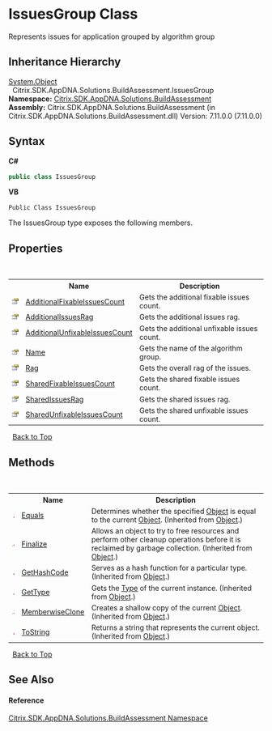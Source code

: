 # IssuesGroup Class
 

Represents issues for application grouped by algorithm group


## Inheritance Hierarchy
<a href="http://msdn2.microsoft.com/en-us/library/e5kfa45b" target="_blank">System.Object</a><br />&nbsp;&nbsp;Citrix.SDK.AppDNA.Solutions.BuildAssessment.IssuesGroup<br />
**Namespace:**&nbsp;[Citrix.SDK.AppDNA.Solutions.BuildAssessment](853bdb50-ea5c-dc0d-0be0-7254b6c38034.md)<br />**Assembly:**&nbsp;Citrix.SDK.AppDNA.Solutions.BuildAssessment (in Citrix.SDK.AppDNA.Solutions.BuildAssessment.dll) Version: 7.11.0.0 (7.11.0.0)

## Syntax

**C#**
```csharp
public class IssuesGroup
```

**VB**
```vbnet
Public Class IssuesGroup
```

The IssuesGroup type exposes the following members.


## Properties
&nbsp;<table><tr><th></th><th>Name</th><th>Description</th></tr><tr><td>![Public property](media/pubproperty.gif "Public property")</td><td><a href="e04c391e-bbbc-5f47-0586-5181071fd402">AdditionalFixableIssuesCount</a></td><td>
Gets the additional fixable issues count.</td></tr><tr><td>![Public property](media/pubproperty.gif "Public property")</td><td><a href="dabed5fb-e344-bc36-b4b4-ea93bfc3b8d0">AdditionalIssuesRag</a></td><td>
Gets the additional issues rag.</td></tr><tr><td>![Public property](media/pubproperty.gif "Public property")</td><td><a href="38a68772-ec35-0f2e-f4cf-8e95f35c7ca1">AdditionalUnfixableIssuesCount</a></td><td>
Gets the additional unfixable issues count.</td></tr><tr><td>![Public property](media/pubproperty.gif "Public property")</td><td><a href="305fdc9c-264e-5bd4-79e3-e6135f82ad34">Name</a></td><td>
Gets the name of the algorithm group.</td></tr><tr><td>![Public property](media/pubproperty.gif "Public property")</td><td><a href="42e12eb6-e898-a4f0-c220-3011fb23c558">Rag</a></td><td>
Gets the overall rag of the issues.</td></tr><tr><td>![Public property](media/pubproperty.gif "Public property")</td><td><a href="0bb87f5f-c07b-e151-69db-03e50ff001f3">SharedFixableIssuesCount</a></td><td>
Gets the shared fixable issues count.</td></tr><tr><td>![Public property](media/pubproperty.gif "Public property")</td><td><a href="d3e50168-bc7a-dc2d-24f0-df17324b3816">SharedIssuesRag</a></td><td>
Gets the shared issues rag.</td></tr><tr><td>![Public property](media/pubproperty.gif "Public property")</td><td><a href="35be13e1-4717-41bb-ec6f-6dce4e41a128">SharedUnfixableIssuesCount</a></td><td>
Gets the shared unfixable issues count.</td></tr></table>&nbsp;
<a href="#issuesgroup-class">Back to Top</a>

## Methods
&nbsp;<table><tr><th></th><th>Name</th><th>Description</th></tr><tr><td>![Public method](media/pubmethod.gif "Public method")</td><td><a href="http://msdn2.microsoft.com/en-us/library/bsc2ak47" target="_blank">Equals</a></td><td>
Determines whether the specified <a href="http://msdn2.microsoft.com/en-us/library/e5kfa45b" target="_blank">Object</a> is equal to the current <a href="http://msdn2.microsoft.com/en-us/library/e5kfa45b" target="_blank">Object</a>.
 (Inherited from <a href="http://msdn2.microsoft.com/en-us/library/e5kfa45b" target="_blank">Object</a>.)</td></tr><tr><td>![Protected method](media/protmethod.gif "Protected method")</td><td><a href="http://msdn2.microsoft.com/en-us/library/4k87zsw7" target="_blank">Finalize</a></td><td>
Allows an object to try to free resources and perform other cleanup operations before it is reclaimed by garbage collection.
 (Inherited from <a href="http://msdn2.microsoft.com/en-us/library/e5kfa45b" target="_blank">Object</a>.)</td></tr><tr><td>![Public method](media/pubmethod.gif "Public method")</td><td><a href="http://msdn2.microsoft.com/en-us/library/zdee4b3y" target="_blank">GetHashCode</a></td><td>
Serves as a hash function for a particular type.
 (Inherited from <a href="http://msdn2.microsoft.com/en-us/library/e5kfa45b" target="_blank">Object</a>.)</td></tr><tr><td>![Public method](media/pubmethod.gif "Public method")</td><td><a href="http://msdn2.microsoft.com/en-us/library/dfwy45w9" target="_blank">GetType</a></td><td>
Gets the <a href="http://msdn2.microsoft.com/en-us/library/42892f65" target="_blank">Type</a> of the current instance.
 (Inherited from <a href="http://msdn2.microsoft.com/en-us/library/e5kfa45b" target="_blank">Object</a>.)</td></tr><tr><td>![Protected method](media/protmethod.gif "Protected method")</td><td><a href="http://msdn2.microsoft.com/en-us/library/57ctke0a" target="_blank">MemberwiseClone</a></td><td>
Creates a shallow copy of the current <a href="http://msdn2.microsoft.com/en-us/library/e5kfa45b" target="_blank">Object</a>.
 (Inherited from <a href="http://msdn2.microsoft.com/en-us/library/e5kfa45b" target="_blank">Object</a>.)</td></tr><tr><td>![Public method](media/pubmethod.gif "Public method")</td><td><a href="http://msdn2.microsoft.com/en-us/library/7bxwbwt2" target="_blank">ToString</a></td><td>
Returns a string that represents the current object.
 (Inherited from <a href="http://msdn2.microsoft.com/en-us/library/e5kfa45b" target="_blank">Object</a>.)</td></tr></table>&nbsp;
<a href="#issuesgroup-class">Back to Top</a>

## See Also


#### Reference
<a href="853bdb50-ea5c-dc0d-0be0-7254b6c38034">Citrix.SDK.AppDNA.Solutions.BuildAssessment Namespace</a><br />